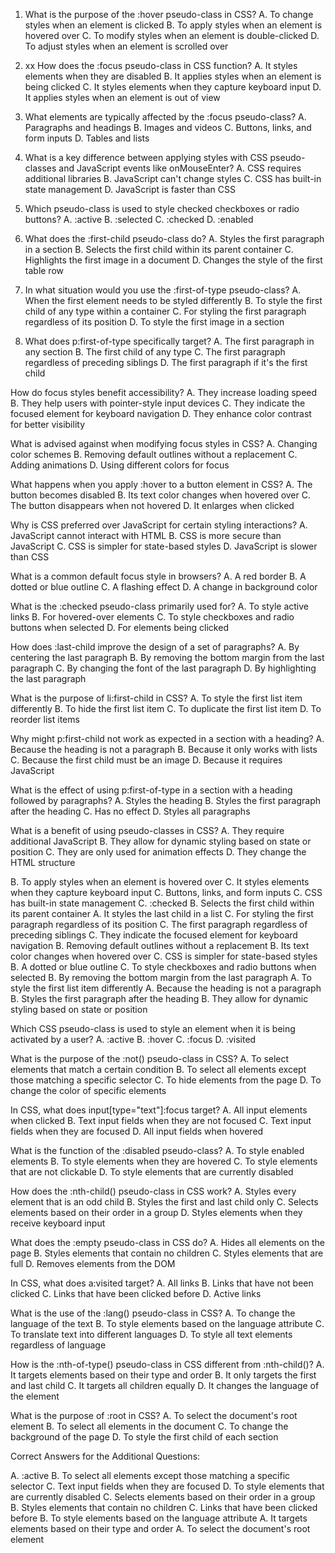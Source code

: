 1. What is the purpose of the :hover pseudo-class in CSS?
A. To change styles when an element is clicked
B. To apply styles when an element is hovered over
C. To modify styles when an element is double-clicked
D. To adjust styles when an element is scrolled over

2. xx How does the :focus pseudo-class in CSS function?
A. It styles elements when they are disabled
B. It applies styles when an element is being clicked
C. It styles elements when they capture keyboard input
D. It applies styles when an element is out of view

3. What elements are typically affected by the :focus pseudo-class?
A. Paragraphs and headings
B. Images and videos
C. Buttons, links, and form inputs
D. Tables and lists

4. What is a key difference between applying styles with CSS pseudo-classes and JavaScript events like onMouseEnter?
A. CSS requires additional libraries
B. JavaScript can't change styles
C. CSS has built-in state management
D. JavaScript is faster than CSS

5. Which pseudo-class is used to style checked checkboxes or radio buttons?
A. :active
B. :selected
C. :checked
D. :enabled

6. What does the :first-child pseudo-class do?
A. Styles the first paragraph in a section
B. Selects the first child within its parent container
C. Highlights the first image in a document
D. Changes the style of the first table row

7. In what situation would you use the :first-of-type pseudo-class?
A. When the first element needs to be styled differently
B. To style the first child of any type within a container
C. For styling the first paragraph regardless of its position
D. To style the first image in a section

8. What does p:first-of-type specifically target?
A. The first paragraph in any section
B. The first child of any type
C. The first paragraph regardless of preceding siblings
D. The first paragraph if it's the first child

How do focus styles benefit accessibility?
A. They increase loading speed
B. They help users with pointer-style input devices
C. They indicate the focused element for keyboard navigation
D. They enhance color contrast for better visibility

What is advised against when modifying focus styles in CSS?
A. Changing color schemes
B. Removing default outlines without a replacement
C. Adding animations
D. Using different colors for focus

What happens when you apply :hover to a button element in CSS?
A. The button becomes disabled
B. Its text color changes when hovered over
C. The button disappears when not hovered
D. It enlarges when clicked

Why is CSS preferred over JavaScript for certain styling interactions?
A. JavaScript cannot interact with HTML
B. CSS is more secure than JavaScript
C. CSS is simpler for state-based styles
D. JavaScript is slower than CSS

What is a common default focus style in browsers?
A. A red border
B. A dotted or blue outline
C. A flashing effect
D. A change in background color

What is the :checked pseudo-class primarily used for?
A. To style active links
B. For hovered-over elements
C. To style checkboxes and radio buttons when selected
D. For elements being clicked

How does :last-child improve the design of a set of paragraphs?
A. By centering the last paragraph
B. By removing the bottom margin from the last paragraph
C. By changing the font of the last paragraph
D. By highlighting the last paragraph

What is the purpose of li:first-child in CSS?
A. To style the first list item differently
B. To hide the first list item
C. To duplicate the first list item
D. To reorder list items

Why might p:first-child not work as expected in a section with a heading?
A. Because the heading is not a paragraph
B. Because it only works with lists
C. Because the first child must be an image
D. Because it requires JavaScript

What is the effect of using p:first-of-type in a section with a heading followed by paragraphs?
A. Styles the heading
B. Styles the first paragraph after the heading
C. Has no effect
D. Styles all paragraphs

What is a benefit of using pseudo-classes in CSS?
A. They require additional JavaScript
B. They allow for dynamic styling based on state or position
C. They are only used for animation effects
D. They change the HTML structure

B. To apply styles when an element is hovered over
C. It styles elements when they capture keyboard input
C. Buttons, links, and form inputs
C. CSS has built-in state management
C. :checked
B. Selects the first child within its parent container
A. It styles the last child in a list
C. For styling the first paragraph regardless of its position
C. The first paragraph regardless of preceding siblings
C. They indicate the focused element for keyboard navigation
B. Removing default outlines without a replacement
B. Its text color changes when hovered over
C. CSS is simpler for state-based styles
B. A dotted or blue outline
C. To style checkboxes and radio buttons when selected
B. By removing the bottom margin from the last paragraph
A. To style the first list item differently
A. Because the heading is not a paragraph
B. Styles the first paragraph after the heading
B. They allow for dynamic styling based on state or position

Which CSS pseudo-class is used to style an element when it is being activated by a user?
A. :active
B. :hover
C. :focus
D. :visited

What is the purpose of the :not() pseudo-class in CSS?
A. To select elements that match a certain condition
B. To select all elements except those matching a specific selector
C. To hide elements from the page
D. To change the color of specific elements

In CSS, what does input[type="text"]:focus target?
A. All input elements when clicked
B. Text input fields when they are not focused
C. Text input fields when they are focused
D. All input fields when hovered

What is the function of the :disabled pseudo-class?
A. To style enabled elements
B. To style elements when they are hovered
C. To style elements that are not clickable
D. To style elements that are currently disabled

How does the :nth-child() pseudo-class in CSS work?
A. Styles every element that is an odd child
B. Styles the first and last child only
C. Selects elements based on their order in a group
D. Styles elements when they receive keyboard input

What does the :empty pseudo-class in CSS do?
A. Hides all elements on the page
B. Styles elements that contain no children
C. Styles elements that are full
D. Removes elements from the DOM

In CSS, what does a:visited target?
A. All links
B. Links that have not been clicked
C. Links that have been clicked before
D. Active links

What is the use of the :lang() pseudo-class in CSS?
A. To change the language of the text
B. To style elements based on the language attribute
C. To translate text into different languages
D. To style all text elements regardless of language

How is the :nth-of-type() pseudo-class in CSS different from :nth-child()?
A. It targets elements based on their type and order
B. It only targets the first and last child
C. It targets all children equally
D. It changes the language of the element

What is the purpose of :root in CSS?
A. To select the document's root element
B. To select all elements in the document
C. To change the background of the page
D. To style the first child of each section

Correct Answers for the Additional Questions:

A. :active
B. To select all elements except those matching a specific selector
C. Text input fields when they are focused
D. To style elements that are currently disabled
C. Selects elements based on their order in a group
B. Styles elements that contain no children
C. Links that have been clicked before
B. To style elements based on the language attribute
A. It targets elements based on their type and order
A. To select the document's root element